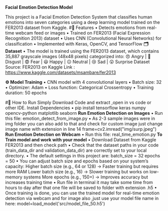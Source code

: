 **Facial Emotion Detection Model**

This project is a Facial Emotion Detection System that classifies human emotions into seven categories using a deep learning model trained on the FER2013 dataset from Kaggle.
#📌 Features
•	Detects emotions from real-time webcam feed or images
•	Trained on FER2013 (Facial Expression Recognition 2013) dataset
•	Uses CNN (Convolutional Neural Networks) for classification
•	Implemented with Keras, OpenCV, and TensorFlow
  **🗂 Dataset**
•	The model is trained using the FER2013 dataset, which contains 35,887 grayscale images (48x48 pixels) categorized into:
😠 Angry | 🤢 Disgust | 😨 Fear | 😃 Happy | 😐 Neutral | 😢 Sad | 😲 Surprise
Dataset Source: FER2013 on Kaggle
Link : https://www.kaggle.com/datasets/msambare/fer2013

**⚙️ Model Training**
•	CNN model with 4 convolutional layers
•	Batch size: 32
•	Optimizer: Adam
•	Loss function: Categorical Crossentropy
•	Training duration: 50 epochs

#🚀 How to Run
Simply Download Code  and extract ,open in vs code or other IDE.
Install Dependencies
•	pip install tensorflow keras numpy opencv-python matplotlib seaborn
**Run Emotion Detection on Images**
•	Run this file: emotion_detect_from_image.py 
•	As 2-3 sample images were in img folder you can also add to that and check for custom image just change image name with extension in line 14
frame=cv2.imread("img/surp.jpeg") 
**Run Emotion Detection on Webcam**
•	Run this file: real_time_emotion.py
**To Train model and work with your model**
•	Download Dataset from Kaggle FER2013 and then check path 
•	Check that the dataset paths in your code (train_data_dir and validation_data_dir) are correctly set to your local directory.
•	The default settings in this project are:
 batch_size = 32
epochs = 50
•	You can adjust batch size and epochs based on your system’s capacity:
Higher batch size (e.g., 64 or 128) → Faster training but requires more RAM
Lower batch size (e.g., 16) → Slower training but works on low-memory systems
More epochs (e.g., 150+) → Improves accuracy but increases training time
•	Run file in terminal  it may take some time from hours to day after that one file will be saved to folder with extension .h5 
•	Once training is done, you can use the trained model for real-time emotion detection via webcam  and for image also ,just use your model file name in here:
model=load_model('src/model_file_50.h5')


